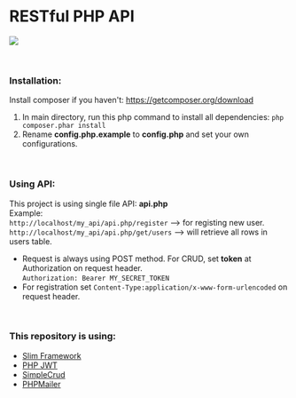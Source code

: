 # RESTful PHP API

![](https://phptechsolutions.files.wordpress.com/2014/11/android_php_mysql.png)

<br/>

### Installation:
Install composer if you haven't: https://getcomposer.org/download
1. In main directory, run this php command to install all dependencies:
`php composer.phar install`
2. Rename **config.php.example** to **config.php** and set your own configurations.

<br/>

### Using API:
This project is using single file API: **api.php**
<br/>
Example:
<br/>
`http://localhost/my_api/api.php/register` --> for registing new user.
<br/>
`http://localhost/my_api/api.php/get/users` --> will retrieve all rows in users table.
</br>
- Request is always using POST method. For CRUD, set **token** at Authorization on request header.<br/>
`Authorization: Bearer MY_SECRET_TOKEN`
- For registration set `Content-Type:application/x-www-form-urlencoded` on request header.

<br/>

### This repository is using:
- [Slim Framework](https://www.slimframework.com)
- [PHP JWT](https://github.com/lindelius/php-jwt)
- [SimpleCrud](https://github.com/oscarotero/simple-crud)
- [PHPMailer](https://github.com/PHPMailer/PHPMailer)